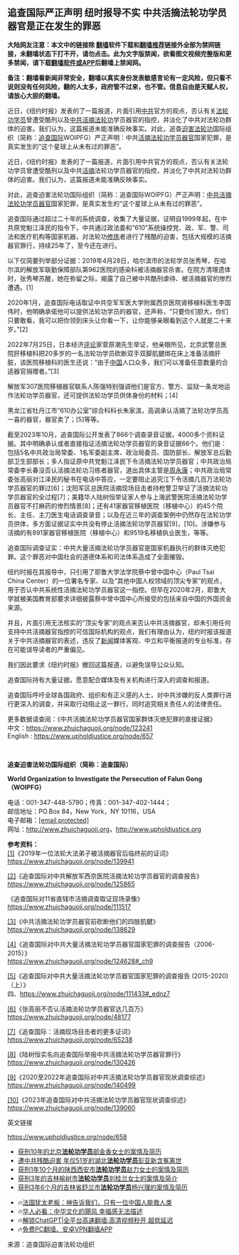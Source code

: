  <!-- 面包屑导航 --> <h2>追查国际严正声明 纽时报导不实 中共活摘法轮功学员器官是正在发生的罪恶</h2> <p class="notice"><b>大陆网友注意：本文中的链接除 <a href="https://github.com/bannedbook/fanqiang" >翻墙</a>软件下载和<a href="https://github.com/killgcd/justmysocks/blob/master/README.md">翻墙推荐</a>链接外全部为禁网链接，未翻墙状态下打不开，请勿点击。此为文字版禁闻，欲看图文视频完整版和更多禁闻，请下载<a href="https://github.com/bannedbook/fanqiang">翻墙软件或APP</a>后翻墙上禁闻网。</p><p>备注：翻墙看新闻非常安全，翻墙以真实身份发表敏感言论有一定风险，但只看不说则没有任何风险，翻的人太多，政府管不过来，也不管。信息自由是天赋人权，请放心大胆的翻墙。</b></p>  <div class="entry"> <p id="summary">近日，《纽约时报》发表的了一篇报道，片面引用<a href="https://www.bannedbook.org/bnews/tag/%e4%b8%ad%e5%85%b1/" class="st_tag internal_tag" rel="tag" title="标签 中共 下的日志">中共</a>官方的观点，否认有关<a href="https://www.bannedbook.org/bnews/tag/%e6%b3%95%e8%bd%ae%e5%8a%9f%e5%ad%a6%e5%91%98/" class="st_tag internal_tag" rel="tag" title="标签 法轮功学员 下的日志">法轮功学员</a>曾遭受酷刑以及<a href="https://www.bannedbook.org/bnews/tag/%E4%B8%AD%E5%85%B1%E6%B4%BB%E6%91%98/" class="st_tag internal_tag" rel="tag" title="标签 中共活摘 下的日志">中共活摘</a><a href="https://www.bannedbook.org/bnews/tag/%e6%b3%95%e8%bd%ae%e5%8a%9f/" class="st_tag internal_tag" rel="tag" title="标签 法轮功 下的日志">法轮功</a>学员器官的指控，并淡化了中共对法轮功群体的迫害。我们认为，这篇报道未能准确反映事实。对此，追查<span class='wp_keywordlink'><a href="https://www.bannedbook.org/forum11/topic278.html" title="评江泽民与中共相互利用迫害法轮功" target="_blank">迫害法轮功</a></span>国际组织（简称：<a href="https://www.bannedbook.org/bnews/tag/%e8%bf%bd%e6%9f%a5%e5%9b%bd%e9%99%85/" class="st_tag internal_tag" rel="tag" title="标签 追查国际 下的日志">追查国际</a>WOIPFG）严正声明：中共<a href="https://www.bannedbook.org/bnews/tag/%E6%B4%BB%E6%91%98%E6%B3%95%E8%BD%AE%E5%8A%9F%E5%AD%A6%E5%91%98%E5%99%A8%E5%AE%98/" class="st_tag internal_tag" rel="tag" title="标签 活摘法轮功学员器官 下的日志">活摘法轮功学员器官</a>国家犯罪，是真实发生的“这个星球上从未有过的罪恶”。</p> <p id="conimg">近日，《纽约时报》发表的了一篇报道，片面引用中共官方的观点，否认有关法轮功学员曾遭受酷刑以及中共<a href="https://www.bannedbook.org/bnews/tag/%e6%b4%bb%e6%91%98/" class="st_tag internal_tag" rel="tag" title="标签 活摘 下的日志">活摘</a>法轮功学员器官的指控，并淡化了中共对法轮功群体的迫害。我们认为，这篇报道未能准确反映事实。</p> <p>对此，追查迫害法轮功国际组织（简称：追查国际WOIPFG）严正声明：<a href="https://www.bannedbook.org/bnews/tag/%E4%B8%AD%E5%85%B1%E6%B4%BB%E6%91%98%E6%B3%95%E8%BD%AE%E5%8A%9F%E5%AD%A6%E5%91%98%E5%99%A8%E5%AE%98/" class="st_tag internal_tag" rel="tag" title="标签 中共活摘法轮功学员器官 下的日志">中共活摘法轮功学员器官</a>国家犯罪，是真实发生的“这个星球上从未有过的罪恶”。</p> <p>追查国际通过超过二十年的系统调查，收集了大量证据，证明自1999年起，在中共原党魁江泽民的指令下，中共通过政法委和“610”系统操控党、政、军、警、司法和医疗机构等国家机器，对法轮功<span class='wp_keywordlink'><a href="https://www.qi-gong.me/" title="气功修炼网" target="_blank">修炼</a></span>者进行了残酷的迫害，包括大规模的活摘器官罪行，持续25年了，至今还在进行。</p> <p>以下仅简要列举部分证据：2019年4月28日，哈尔滨市的法轮学员张秀琴，在哈尔滨的解放军联勤保障部队第962医院的感染科被活摘器官杀害。在院方清理遗体时，张秀琴苏醒，她在弥留之际，揭露了自己被中共酷刑虐待、被活摘器官的惨烈遭遇。[1]</p> <p>2020年1月，追查国际电话取证中共空军军医大学附属西京医院肾移植科医生李国伟时，他明确承偌他可以提供法轮功学员的器官，还声称，“只要你们胆大，你们只要敢看，我可以把你领到床头让你看一下，让你能够亲眼看到这个人就是二十来岁。”[2]</p> <p>2022年7月25日，日本经济<span class='wp_keywordlink_affiliate'><a href="https://www.bannedbook.org/bnews/comments/" title="新闻评论" target="_blank">评论</a></span>家菅原潮先生举证，他亲眼所见，北京武警总医院肝移植科把20多岁的一名法轮功学员砍断双手双脚肌腱绑在床上准备活摘肝脏，该医院移植科的医生还说：“由于<span class='wp_keywordlink_affiliate'><a href="https://www.bannedbook.org/" title="中国" target="_blank">中国</a></span>人口众多，我们可以准备任意数量的合适器官捐赠者。”[3]</p> <p>解放军307医院移植器官联系人陈强特别强调他们是官方、警方、监狱一条龙地运作法轮功学员器官，还可提供法轮功学员供体身份的材料；[4]</p>  <p>黑龙江省牡丹江市“610办公室”综合科科长朱家滨，高调承认活摘了法轮功学员高一喜的器官，器官卖了；[5]等等。</p> <p>截至2023年10月，追查国际公开发表了866个调查录音证据，4000多个资料证据。其中明确承认或者直接指证活摘法轮功学员器官的录音证据66个。他们是：包括5名中共政治局常委、1名军委副主席、政治局委员、国防部长、解放军总后勤部卫生部部长；多人指证原中共党魁江泽民下令活摘法轮功学员器官；中共政治局常委李长春没否认活摘法轮功习练者器官，道出具体主管是<span class='wp_keywordlink'><a href="https://www.bannedbook.org/forum2/topic2891.html" title="《周永康其人》《周永康传》" target="_blank">周永康</a></span>；中共政治局常委张高丽对江泽民的秘书在电话中答应，一定要阻止追究江下令活摘几百万法轮功学员器官的罪过[6]；沈阳军区总医院活摘现场目击者持枪警卫举证了活摘法轮功学员器官的全过程[7]；美籍华人陆树恒举证家人参与上海武警医院活摘法轮功学员器官不打麻药的惨烈情景[8]；还有41家器官移植医院（移植中心）的45个院长、主任、主刀医生电话调查录音；以及在近三年的调查案例中仍然存在法轮功学员供体，多方面证据证实中共没有停止活摘法轮功学员器官[9]，[10]。涉嫌参与活摘的有891家器官移植医院（移植中心）和9519名移植执业医生，等等。</p> <p>追查国际调查证实：中共大量活摘法轮功学员器官是国家机器执行的群体灭绝犯罪。这个罪恶对中国社会的道德体系和司法体系造成了全面摧毁。</p> <p>纽约时报在其报导中，只引用了耶鲁⼤学法学院蔡中曾中国中⼼（Paul Tsai China Center）的一位署名专家、以及“其他中国⼈权领域的顶尖专家”的观点，用于否认中共系统性活摘法轮功学员器官这一指控。但早在2020年2月，耶鲁大学就被美国教育部要求详细披露蔡中曾中国中⼼所接受的包括来自中国的外国资金来源。</p> <p>并且，片面引用无法核实的“顶尖专家”的观点来否认中共活摘器官，却未引用任何支持中共活摘器官指控的可信国际机构的观点，我们有理由认为，纽约时报该报道关于中共活摘器官的表述，违反了<span class='wp_keywordlink_affiliate'><a href="https://www.bannedbook.org/" title="新闻">新闻</a></span>媒体客观、中立和平衡报道的专业标准，存在可能误导读者的严重偏见。</p> <p>我们因此要求《纽约时报》撤回这篇报道，以避免误导公众认知。</p> <p>追查国际持有大量证据，愿意配合媒体及有关机构进行深入的调查和报道。</p> <p>追查国际呼吁全球各国政府、组织和有正义感的人士，对中共涉嫌的反人类罪行进行更深入的调查，并采取行动阻止这一罪行，同时追究相关责任人的法律责任。</p>  <p>更多数据请查阅：《中共活摘法轮功学员器官国家群体灭绝犯罪的直接证据》<br />中文：<a href="https://www.zhuichaguoji.org/node/123241">https://www.zhuichaguoji.org/node/123241</a><br />English :&nbsp;<a href="https://www.upholdjustice.org/node/657">https://www.upholdjustice.org/node/657</a></p> <p>&nbsp;</p> <p><strong>追查迫害法轮功国际组织（简称：追查国际）</strong></p> <p><strong>World Organization to Investigate the Persecution of Falun Gong（WOIPFG）</strong></p> <p>电话：001-347-448-5790；传真：001-347-402-1444；<br />邮信地址：PO.Box 84，New York，NY 10116，USA<br />电子邮箱：<a href="/cdn-cgi/l/email-protection#de8991978e98999eabaeb6b1b2bab4abadaab7bdbbf0b1acb9">[email&#160;protected]</a><br />网址：<a href="http://www.zhuichaguoji.org/">http://www.zhuichaguoji.org</a>，<a href="http://www.upholdjustice.org/">http://www.upholdjustice.org</a></p> <p><strong>参考资料：</strong><br /><a href="https://www.zhuichaguoji.org/node/143024#_ednref1" name="_edn1">[1]</a>《2019年一位法轮大法弟子被活摘器官后临终前的证词》<br /><a href="https://www.zhuichaguoji.org/node/139941">https://www.zhuichaguoji.org/node/139941</a></p> <p><a href="https://www.zhuichaguoji.org/node/143024#_ednref2" name="_edn2">[2]</a>《追查国际对中共解放军西京医院活摘法轮功学员器官的调查报告》<br /><a href="https://www.zhuichaguoji.org/node/125865">https://www.zhuichaguoji.org/node/125865</a></p> <p>《追查国际对11省直辖市活摘调查取证现场录像》<br /><a href="https://www.zhuichaguoji.org/node/111517">https://www.zhuichaguoji.org/node/111517</a></p>  <p><a href="https://www.zhuichaguoji.org/node/143024#_ednref3" name="_edn3">[3]</a>《中共活摘法轮功学员器官前砍断他们的四肢肌腱》<br /><a href="https://www.zhuichaguoji.org/node/138629">https://www.zhuichaguoji.org/node/138629</a></p> <p><a href="https://www.zhuichaguoji.org/node/143024#_ednref4" name="_edn4">[4]</a>《追查国际对中共大量活摘法轮功学员器官国家犯罪的调查报告（2006-2015）》<br /><a href="https://www.zhuichaguoji.org/node/124628#_ch9">https://www.zhuichaguoji.org/node/124628#_ch9</a></p> <p><a href="https://www.zhuichaguoji.org/node/143024#_ednref5" name="_edn5">[5]</a>《追查国际对中共大量活摘法轮功学员器官国家犯罪的调查报告 (2015-2020)（上）》<br />四、<a href="https://www.zhuichaguoji.org/node/111433#_ednz7">https://www.zhuichaguoji.org/node/111433#_ednz7</a></p> <p><a href="https://www.zhuichaguoji.org/node/143024#_ednref6" name="_edn6">[6]</a>《张高丽不否认活摘法轮功学员器官达几百万》<br /><a href="https://www.zhuichaguoji.org/node/48177">https://www.zhuichaguoji.org/node/48177</a></p> <p><a href="https://www.zhuichaguoji.org/node/143024#_ednref7" name="_edn7">[7]</a>《追查国际：活摘现场目击者的更多证词》<br /><a href="https://www.zhuichaguoji.org/node/65238">https://www.zhuichaguoji.org/node/65238</a></p> <p><a href="https://www.zhuichaguoji.org/node/143024#_ednref8" name="_edn8">[8]</a>《陆树恒实名向追查国际举报中共活摘法轮功学员器官罪行》<br /><a href="https://www.zhuichaguoji.org/node/130426">https://www.zhuichaguoji.org/node/130426</a></p> <p><a href="https://www.zhuichaguoji.org/node/143024#_ednref9" name="_edn9">[9]</a>《2020至2022年追查国际对中共活摘法轮功学员器官现状调查综述》<a href="https://www.zhuichaguoji.org/node/140499">https://www.zhuichaguoji.org/node/140499</a></p> <p><a href="https://www.zhuichaguoji.org/node/143024#_ednref10" name="_edn10">[10]</a>《2023年追查国际对中共活摘法轮功学员器官现状调查综述》<br /><a href="https://www.zhuichaguoji.org/node/139060">https://www.zhuichaguoji.org/node/139060</a></p>  <p>英文链接</p> <p><a href="https://www.upholdjustice.org/node/658">https://www.upholdjustice.org/node/658</a></p> <!--<div id="taboola-mid-1"></div>--><ul class='op-related-articles' title='相关阅读'> <li><a href='https://www.bannedbook.org/bnews/weiquan/20240823/2078268.html' target='_blank'>获刑10年的北京<b>法轮功学员</b>部金香女士的案情及简历</a></li> <li><a href='https://www.bannedbook.org/bnews/weiquan/20240822/2077812.html' target='_blank'>遭中共残酷迫害 年仅51岁的湖北<b>法轮功学员</b>彭亚新含冤离世</a></li> <li><a href='https://www.bannedbook.org/bnews/weiquan/20240820/2076677.html' target='_blank'>获刑1年10个月的陕西西安市<b>法轮功学员</b>赵力女士的案情及简历</a></li> <li><a href='https://www.bannedbook.org/bnews/weiquan/20240819/2076456.html' target='_blank'>获刑3年的吉林榆树市<b>法轮功学员</b>刘桂兰女士的案情及简介</a></li> <li><a href='https://www.bannedbook.org/bnews/weiquan/20240819/2076455.html' target='_blank'>获刑3年6个月的吉林省舒兰市<b>法轮功学员</b>杨兴理的案情及简历</a></li> </ul> <ul class="texttj"> <li>🔥<a href="https://www.bannedbook.org/bnews/ssgc/20230219/1850782.html" target="_blank">法国犹太老板：神告诉我们，只有一位中国人能救人类</a></li> <li>🔥<a href="https://www.bannedbook.org/bnews/comments/20220220/1694796.html" target="_blank">华人必看：中华文化的飓风 幸福感无法描述</a></li> <li>🔥<a href="https://github.com/bannedbook/fanqiang/wiki/V2ray%E6%9C%BA%E5%9C%BA" target="_blank">解锁ChatGPT|全平台高速翻墙:高清视频秒开,超低延迟</a></li> <li>🔥<a href="https://github.com/bannedbook/fanqiang/wiki/%E7%A6%81%E9%97%BB%E7%BD%91%E5%AE%89%E5%8D%93%E7%BF%BB%E5%A2%99%E6%96%B0%E9%97%BBAPP" target="_blank">免费PC翻墙、安卓VPN翻墙APP</a></li> </ul><p class="src-info">来源：追查国际迫害法轮功组织 </p><a name='sharetosocial'></a> <div style="margin-bottom:5px;padding-bottom:5px;clear:both"> <div id="archive-pix-1" class="banner-ads"> <!-- AuctionX Display platform tag START --> <div id="27602x728x90x621x_ADSLOT1" clicktrack="%%CLICK_URL_ESC%%"></div>  <!-- AuctionX Display platform tag END --> </div> <div id="archive-pix-2" class="banner-ads"> <!-- AuctionX Display platform tag START --> <div id="27556x300x250x621x_ADSLOT1" clicktrack="%%CLICK_URL_ESC%%" style="margin:0 auto;text-align:center"></div>  <!-- AuctionX Display platform tag END --> </div> </div>  <div id="archive-pix-1" class="banner-ads"> <!-- AuctionX Display platform tag START --> <div id="27603x728x90x621x_ADSLOT1" clicktrack="%%CLICK_URL_ESC%%"></div>  <!-- AuctionX Display platform tag END --> </div> </div><!--END ENTRY--> 